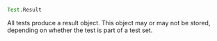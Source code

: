 ```julia
Test.Result
```

All tests produce a result object. This object may or may not be stored, depending on whether the test is part of a test set.
